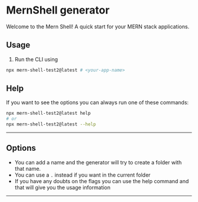 # MernShell generator

Welcome to the Mern Shell! A quick start for your MERN stack applications.

## Usage

1. Run the CLI using

```sh
npx mern-shell-test2@latest # <your-app-name> 
```

## Help

If you want to see the options you can always run one of these commands:

```sh
npx mern-shell-test2@latest help
# or
npx mern-shell-test2@latest --help
```


---

## Options

- You can add a name and the generator will try to create a folder with that name.
- You can use a `.` instead if you want in the current folder
- If you have any doubts on the flags you can use the help command and that will give you the usage information

---



